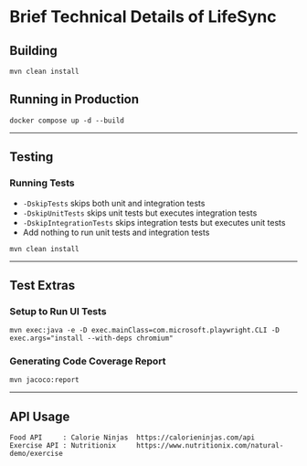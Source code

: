 # Brief Technical Details of LifeSync
## Building
```shell
mvn clean install
```

## Running in Production
```shell
docker compose up -d --build
```

---

## Testing
### Running Tests

- `-DskipTests` skips both unit and integration tests
- `-DskipUnitTests` skips unit tests but executes integration tests
- `-DskipIntegrationTests` skips integration tests but executes unit tests
- Add nothing to run unit tests and integration tests
```shell
mvn clean install
```

---

## Test Extras
### Setup to Run UI Tests
```shell
mvn exec:java -e -D exec.mainClass=com.microsoft.playwright.CLI -D exec.args="install --with-deps chromium"
```

### Generating Code Coverage Report
```shell
mvn jacoco:report
```

---

## API Usage
```text
Food API     : Calorie Ninjas  https://calorieninjas.com/api
Exercise API : Nutritionix     https://www.nutritionix.com/natural-demo/exercise
```